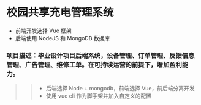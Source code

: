 # 校园共享充电管理系统

- 前端开发选择 Vue 框架
- 后端使用 NodeJS 和 MongoDB 数据库

 ### 项目描述：毕业设计项目后端系统，设备管理、订单管理、反馈信息管理、广告管理、维修工单。在可持续运营的前提下，增加盈利能力。
 >> - 后端选择 Node + mongodb，前端选择 Vue，前后端分离开发
 >> - 使用 vue cli 作为脚手架并加入自定义的配置
